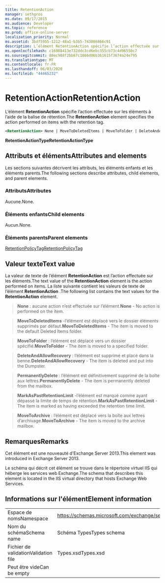 ```yaml
---
title: RetentionAction
manager: sethgros
ms.date: 09/17/2015
ms.audience: Developer
ms.topic: reference
ms.prod: office-online-server
localization_priority: Normal
ms.assetid: 3bdf5955-1212-48a1-b3b5-743086866c91
description: L’élément RetentionAction spécifie l’action effectuée sur les éléments à l’aide de la balise de rétention.
ms.openlocfilehash: c16988413e732ddc3cd6ebc355cb73c4d96550c7
ms.sourcegitcommit: 88ec988f2bb67c1866d06b361615f3674a24e795
ms.translationtype: MT
ms.contentlocale: fr-FR
ms.lasthandoff: 06/03/2020
ms.locfileid: "44465232"
---
```

# <a name="retentionaction"></a><span data-ttu-id="cddc1-103">RetentionAction</span><span class="sxs-lookup"><span data-stu-id="cddc1-103">RetentionAction</span></span>

<span data-ttu-id="cddc1-104">L’élément **RetentionAction** spécifie l’action effectuée sur les éléments à l’aide de la balise de rétention.</span><span class="sxs-lookup"><span data-stu-id="cddc1-104">The **RetentionAction** element specifies the action performed on items with the retention tag.</span></span> 
  
```XML
<RetentionAction> None | MoveToDeletedItems | MoveToFolder | DeleteAndAllowRecovery | PermanentlyDelete | MarkAsPastRetentionLimit | MoveToArchive <RetentionAction>
```

 <span data-ttu-id="cddc1-105">**RetentionActionType**</span><span class="sxs-lookup"><span data-stu-id="cddc1-105">**RetentionActionType**</span></span>
## <a name="attributes-and-elements"></a><span data-ttu-id="cddc1-106">Attributs et éléments</span><span class="sxs-lookup"><span data-stu-id="cddc1-106">Attributes and elements</span></span>

<span data-ttu-id="cddc1-107">Les sections suivantes décrivent les attributs, les éléments enfants et les éléments parents.</span><span class="sxs-lookup"><span data-stu-id="cddc1-107">The following sections describe attributes, child elements, and parent elements.</span></span>
  
### <a name="attributes"></a><span data-ttu-id="cddc1-108">Attributs</span><span class="sxs-lookup"><span data-stu-id="cddc1-108">Attributes</span></span>

<span data-ttu-id="cddc1-109">Aucune.</span><span class="sxs-lookup"><span data-stu-id="cddc1-109">None.</span></span>
  
### <a name="child-elements"></a><span data-ttu-id="cddc1-110">Éléments enfants</span><span class="sxs-lookup"><span data-stu-id="cddc1-110">Child elements</span></span>

<span data-ttu-id="cddc1-111">Aucun.</span><span class="sxs-lookup"><span data-stu-id="cddc1-111">None.</span></span>
  
### <a name="parent-elements"></a><span data-ttu-id="cddc1-112">Éléments parents</span><span class="sxs-lookup"><span data-stu-id="cddc1-112">Parent elements</span></span>

[<span data-ttu-id="cddc1-113">RetentionPolicyTag</span><span class="sxs-lookup"><span data-stu-id="cddc1-113">RetentionPolicyTag</span></span>](retentionpolicytag.md)
  
## <a name="text-value"></a><span data-ttu-id="cddc1-114">Valeur texte</span><span class="sxs-lookup"><span data-stu-id="cddc1-114">Text value</span></span>

<span data-ttu-id="cddc1-115">La valeur de texte de l’élément **RetentionAction** est l’action effectuée sur les éléments.</span><span class="sxs-lookup"><span data-stu-id="cddc1-115">The text value of the **RetentionAction** element is the action performed on items.</span></span> <span data-ttu-id="cddc1-116">La liste suivante contient les valeurs de texte de l’élément **RetentionAction** .</span><span class="sxs-lookup"><span data-stu-id="cddc1-116">The following list contains the text values for the **RetentionAction** element.</span></span> 
  
> <span data-ttu-id="cddc1-117">**None** : aucune action n’est effectuée sur l’élément.</span><span class="sxs-lookup"><span data-stu-id="cddc1-117">**None** - No action is performed on the item.</span></span> 
    
> <span data-ttu-id="cddc1-118">**MoveToDeletedItems** -l’élément est déplacé vers le dossier éléments supprimés par défaut.</span><span class="sxs-lookup"><span data-stu-id="cddc1-118">**MoveToDeletedItems** - The item is moved to the default Deleted Items folder.</span></span> 
    
> <span data-ttu-id="cddc1-119">**MoveToFolder** : l’élément est déplacé vers un dossier spécifié.</span><span class="sxs-lookup"><span data-stu-id="cddc1-119">**MoveToFolder** - The item is moved to a specified folder.</span></span> 
    
> <span data-ttu-id="cddc1-120">**DeleteAndAllowRecovery** : l’élément est supprimé et placé dans la benne.</span><span class="sxs-lookup"><span data-stu-id="cddc1-120">**DeleteAndAllowRecovery** - The item is deleted and put into the Dumpster.</span></span> 
    
> <span data-ttu-id="cddc1-121">**PermanentlyDelete** : l’élément est définitivement supprimé de la boîte aux lettres.</span><span class="sxs-lookup"><span data-stu-id="cddc1-121">**PermanentlyDelete** - The item is permanently deleted from the mailbox.</span></span> 
    
> <span data-ttu-id="cddc1-122">**MarkAsPastRetentionLimit** -l’élément est marqué comme ayant dépassé la limite de temps de rétention.</span><span class="sxs-lookup"><span data-stu-id="cddc1-122">**MarkAsPastRetentionLimit** - The item is marked as having exceeded the retention time limit.</span></span> 
    
> <span data-ttu-id="cddc1-123">**MoveToArchive** : l’élément est déplacé vers la boîte aux lettres d’archivage.</span><span class="sxs-lookup"><span data-stu-id="cddc1-123">**MoveToArchive** - The item is moved to the archive mailbox.</span></span> 
    
## <a name="remarks"></a><span data-ttu-id="cddc1-124">Remarques</span><span class="sxs-lookup"><span data-stu-id="cddc1-124">Remarks</span></span>

<span data-ttu-id="cddc1-125">Cet élément est une nouveauté d'Exchange Server 2013.</span><span class="sxs-lookup"><span data-stu-id="cddc1-125">This element was introduced in Exchange Server 2013.</span></span>
  
<span data-ttu-id="cddc1-126">Le schéma qui décrit cet élément se trouve dans le répertoire virtuel IIS qui héberge les services web Exchange.</span><span class="sxs-lookup"><span data-stu-id="cddc1-126">The schema that describes this element is located in the IIS virtual directory that hosts Exchange Web Services.</span></span>
  
## <a name="element-information"></a><span data-ttu-id="cddc1-127">Informations sur l'élément</span><span class="sxs-lookup"><span data-stu-id="cddc1-127">Element information</span></span>

|||
|:-----|:-----|
|<span data-ttu-id="cddc1-128">Espace de noms</span><span class="sxs-lookup"><span data-stu-id="cddc1-128">Namespace</span></span>  <br/> |https://schemas.microsoft.com/exchange/services/2006/types  <br/> |
|<span data-ttu-id="cddc1-129">Nom du schéma</span><span class="sxs-lookup"><span data-stu-id="cddc1-129">Schema name</span></span>  <br/> |<span data-ttu-id="cddc1-130">Schéma Types</span><span class="sxs-lookup"><span data-stu-id="cddc1-130">Types schema</span></span>  <br/> |
|<span data-ttu-id="cddc1-131">Fichier de validation</span><span class="sxs-lookup"><span data-stu-id="cddc1-131">Validation file</span></span>  <br/> |<span data-ttu-id="cddc1-132">Types.xsd</span><span class="sxs-lookup"><span data-stu-id="cddc1-132">Types.xsd</span></span>  <br/> |
|<span data-ttu-id="cddc1-133">Peut être vide</span><span class="sxs-lookup"><span data-stu-id="cddc1-133">Can be empty</span></span>  <br/> ||
   

